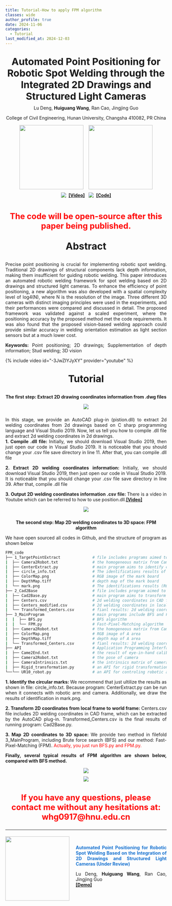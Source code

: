 ```yaml
---
title: Tutorial-How to apply FPM algorithm
classes: wide
author_profile: true
date: 2024-11-06
categories: 
  - Tutorial
last_modified_at: 2024-12-03
---
```



<div style="text-align: center;">
  <p style="font-size: 30px; font-weight: bold; margin-bottom: 5px;">
    Automated Point Positioning for Robotic Spot Welding through the Integrated 2D Drawings and Structured Light Cameras<br/>
  </p>
  <p style="margin-top: 10px;">Lu Deng, <strong>Huiguang Wang</strong>, Ran Cao, Jingjing Guo</p>
  <p style="margin-top: 10px;">College of Civil Engineering, Hunan University, Changsha 410082, PR China</p>

  <div style="display: flex; justify-content: center; align-items: center; width: 400px; margin: 0 auto;">
    <a href="https://www.hnu.edu.cn/" target="_blank">
      <img src="/web_resources/Hunan_University.svg" style="width: 200px; height: auto; margin-bottom: 10px;" />
    </a>
    &nbsp;&nbsp;&nbsp;&nbsp;
    <a href="https://www.dengteam.com/index.php?m=content&c=index&a=show&catid=70&id=251" target="_blank">
      <img src="/web_resources/dengteam.png" style="width: 200px; height: auto; margin-bottom: 10px;" />
    </a>
  </div>

</div>




<div style="display: flex; justify-content: center; align-items: center;">
  <a href="https://youtu.be/-3JwZIYJyXY?si=GirI83uAahH1MXck"><img src="/web_resources\youtube.svg" style="max-width: 40px; height: auto;" /></a> &nbsp;&nbsp;<a href="https://youtu.be/-3JwZIYJyXY?si=GirI83uAahH1MXck"><strong>[Video]</strong></a>
  &nbsp;&nbsp;&nbsp;
  <a href="https://github.com/huiguangwang"><img src="/web_resources\github.svg" style="max-width: 30px; height: auto;" /></a> &nbsp;&nbsp;<a href="https://github.com/huiguangwang"><strong>[Code]</strong></a>
</div>

<br>

<div style="text-align: center;">
  <p style="color: red; font-size: 25px; font-weight: bold;">
    The code will be open-source after this paper being published.
  </p>
</div>

<div style="text-align: center;">
  <p style="font-size: 30px; font-weight: bold;">
    Abstract
  </p>
</div>

<div style="text-align: justify;">
  <p style="margin-top: 10px;">Precise point positioning is crucial for implementing robotic spot welding. Traditional 2D drawings of structural components lack depth information, making them insufficient for guiding robotic welding. This paper introduces an automated robotic welding framework for spot welding based on 2D drawings and structured light cameras. To enhance the efficiency of point positioning, a new algorithm was also developed with a spatial complexity level of log4(N), where N is the resolution of the image. Three different 3D cameras with distinct imaging principles were used in the experiments, and their performances were compared and discussed in detail. The proposed framework was validated against a scaled experiment, where the positioning accuracy by the proposed method met the code requirements. It was also found that the proposed vision-based welding approach could provide similar accuracy in welding orientation estimation as light section sensors but at a much lower cost.
  </p>
  <p><strong>Keywords:</strong> Point positioning; 2D drawings; Supplementation of depth information; Stud welding; 3D vision
  </p>
</div>

{% include video id="-3JwZIYJyXY" provider="youtube" %}


<div style="text-align: center;">
  <p style="font-size: 30px; font-weight: bold;">
    Tutorial
  </p>
</div>

<div style="text-align: center;">
  <p><strong>The first step: Extract 2D drawing coordinates information from .dwg files</strong>
  </p>
</div>

<div style="display: flex; justify-content: center; align-items: center; margin: 0 auto;">
  <img src="/web_resources\post\FPM_paper\Snipaste_2024-12-05_15-43-40.png" style="max-width: 100%; height: auto; margin-bottom: 10px;" />
</div>

<div style="text-align: justify;">
  
  In this stage, we provide an AutoCAD plug-in (pistion.dll) to extract 2d welding coordinates from 2d drawings based on C sharp programming language and Visual Studio 2019. Now, let us tell you how to compile .dll file and extract 2d welding coordinates in 2d drawings.<br>
  <strong>1. Compile .dll file: </strong>Initially, we should download Visual Studio 2019, then just open our code in Visual Studio 2019. It is noticeable that you should change your .csv file save directory in line 11. After that, you can compile .dll file<br>

  <strong>2. Extract 2D welding coordinates information: </strong>Initially, we should download Visual Studio 2019, then just open our code in Visual Studio 2019. It is noticeable that you should change your .csv file save directory in line 39. After that, compile .dll file<br>

  <strong>3. Output 2D welding coordinates information .csv file: </strong>There is a video in Youtube which can be referred to how to use position.dll.<a href="https://youtu.be/-3JwZIYJyXY?si=GirI83uAahH1MXck"><strong>[Video]</strong></a>  
  <div style="display: flex; justify-content: center; align-items: center; margin: 0 auto;">
    <img src="/web_resources\post\FPM_paper\plug_in_tutorial.png" style="max-width: 100%; height: auto; margin-bottom: 10px;" />
  </div>
</div>

<div style="text-align: center;">
  <p><strong>The second step: Map 2D welding coordinates to 3D space: FPM algorithm</strong>
  </p>
</div>

<div style="text-align: justify;">
  
  <p>
  We have open sourced all codes in Github, and the structure of program as shown below <br>
  </p>

</div>


```bash
FPM_code
├── 1_TargetPointExtract              # file includes programs aimed to identify mark board
|  ├── Camera2Robot.txt               # the homogeneous matrix from Camera frame to robotic arm world frame
|  ├── CenterExtract.py               # main program aims to identify circular marks
|  ├── circle_info.txt                # The identifications results of Hough-Transformation Method
|  ├── ColorMap.png                   # RGB image of the mark board
|  ├── DepthMap.tiff                  # depth map of the mark board
|  └── mark.png                       # The identifications results (RGB image)of Hough-Transformation Method
├── 2_Cad2Base                        # file includes program aimed to transform 2D coordinate from local frame to world frame
|  ├── Cad2Base.py                    # main program aims to transform 2D coordinate from local frame to world frame
|  ├── Centers.csv                    # 2d welding coordinates in CAD frame
|  ├── Centers_modified.csv           # 2d welding coordinates in local frame
|  └── Transformed_Centers.csv        # fianl results: 2d welding coordinates in world frame
├── 3_MainProgram                     # main programs include BFS and FPM algorithm to map 2D coordinates
|  |  ├── BFS.py                      # BFS algorithm
|  |  └── FPM.py                      # Fast-Pixel-Matching algorithm
|  ├── Camera2Robot.txt               # the homogeneous matrix from Camera frame to robotic arm world frame (A area)
|  ├── ColorMap.png                   # RGB image of A area
|  ├── DepthMap.tiff                  # depth map of A area
|  └── Transformed_Centers.csv        # fianl results: 2d welding coordinates in world frame
├── API                               # Application Programming Interface
|  ├── Came2End.txt                   # the result of eye-in-hand calibration
|  ├── Camera2Robot.txt               # the pose of camera
|  ├── CameraIntrinsics.txt           # the intrinsics matrix of camera
|  ├── Rigid_transformation.py        # an API for rigid transformation
└──└── UR10_robot.py                  # an API for controling robotic arm
```


<div style="text-align: justify;">
  <p><strong>1. Identify the circular marks: </strong>We recommend that just ultilize the results as shown in file: circle_info.txt. Because program: CenterExtract.py can be run when it connects with robotic arm and camera. Additionally, we draw the results of identification in mark.png.<br></p>

  <p><strong>2. Transform 2D coordinates from local frame to world frame: </strong>Centers.csv file includes 2D welding coordinates in CAD frame, which can be extracted by the AutoCAD plug-in. Transformed_Centers.csv is the final results of running program: Cad2Base.py.<br></p>

  <p><strong>3. Map 2D coordinates to 3D space: </strong>We provide two method in filefold 3_MainProgram, including Brute force search (BFS) and our method: Fast-Pixel-Matching (FPM). <font color='red'>Actually, you just run BFS.py and FPM.py.</font><br>

  </p>
</div>


<div style="text-align: justify;">
  <p><strong>Finally, several typical results of FPM algorithm are shown below, compared with BFS method.</strong><br>
  </p>
    <div style="display: flex; justify-content: center; align-items: center; margin: 0 auto;">
      <img src="/web_resources\post\FPM_paper\efficiency.png" style="max-width: 100%; height: auto; margin-bottom: 10px;" />
    </div>
    <div style="display: flex; justify-content: center; align-items: center; margin: 0 auto;">
      <img src="/web_resources\post\FPM_paper\efficiency_table.png" style="max-width: 100%; height: auto; margin-bottom: 10px;" />
    </div>
</div>




<div style="text-align: center;">
  <p style="color: red; font-size: 25px; font-weight: bold;">
    If you have any questions, please contact me without any hesitations at: whg0917@hnu.edu.cn
  </p>
</div>









<hr>

<div style="display: flex; align-items: center; margin-top: 20px; margin-bottom: 20px;">
  <img src="/web_resources\publication\picture\第二篇文章.png" style="flex-shrink: 0; width: 200px; margin-right: 20px;"/>
  <div style="text-align: justify;">
    <span style="color:#1772d0; display: block; margin-bottom: 10px;">
      <b>Automated Point Positioning for Robotic Spot Welding Based on the Integration of 2D Drawings and Structured Light Cameras (Under Review)</b>
    </span>
    <p>
      Lu Deng, <strong>Huiguang Wang</strong>,  Ran Cao, Jingjing Guo
      <br/>        
      <a href="https://youtu.be/-3JwZIYJyXY?si=GirI83uAahH1MXck"><b>[Demo]</b></a>
      <!-- <a href="https://huiguangwang.top/file/Code_FPM.rar"><b>[Code]</b></a> -->
      <br/>
    </p>
  </div>
</div>



